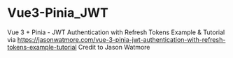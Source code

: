 # Vue3-Pinia_JWT
Vue 3 + Pinia - JWT Authentication with Refresh Tokens Example &amp; Tutorial via https://jasonwatmore.com/vue-3-pinia-jwt-authentication-with-refresh-tokens-example-tutorial
Credit to Jason Watmore
